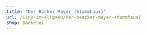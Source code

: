 ```yaml
---
title: "Der Bäcker Mayer (Stammhaus)"
url: /isny-im-allgaeu/der-baecker-mayer-stammhaus/
shop: Bäckerei
---
```

